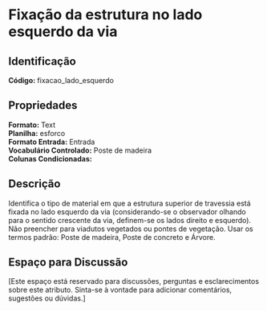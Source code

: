 # Fixação da estrutura no lado esquerdo da via

## Identificação
**Código:** fixacao_lado_esquerdo

## Propriedades
**Formato:** Text  
**Planilha:** esforco  
**Formato Entrada:** Entrada  
**Vocabulário Controlado:** Poste de madeira  
**Colunas Condicionadas:**   

## Descrição
Identifica o tipo de material em que a estrutura superior de travessia está fixada no lado esquerdo da via (considerando-se o observador olhando para o sentido crescente da via, definem-se os lados direito e esquerdo). Não preencher para viadutos vegetados ou pontes de vegetação. Usar os termos padrão: Poste de madeira, Poste de concreto e Árvore.

## Espaço para Discussão
[Este espaço está reservado para discussões, perguntas e esclarecimentos sobre este atributo. Sinta-se à vontade para adicionar comentários, sugestões ou dúvidas.]
